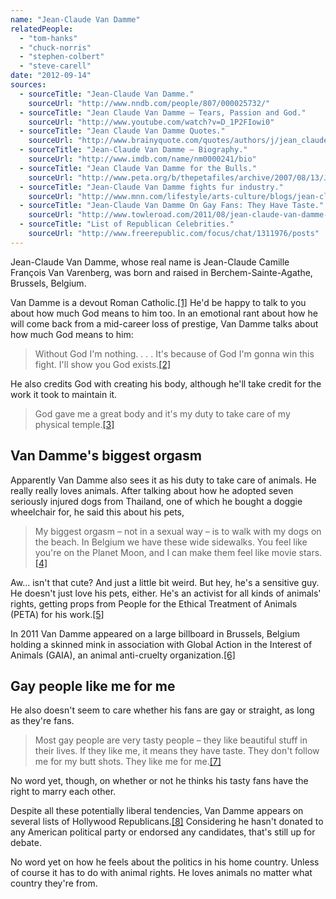 ```yaml
---
name: "Jean-Claude Van Damme"
relatedPeople:
  - "tom-hanks"
  - "chuck-norris"
  - "stephen-colbert"
  - "steve-carell"
date: "2012-09-14"
sources:
  - sourceTitle: "Jean-Claude Van Damme."
    sourceUrl: "http://www.nndb.com/people/807/000025732/"
  - sourceTitle: "Jean Claude Van Damme – Tears, Passion and God."
    sourceUrl: "http://www.youtube.com/watch?v=D_1P2FIowi0"
  - sourceTitle: "Jean Claude Van Damme Quotes."
    sourceUrl: "http://www.brainyquote.com/quotes/authors/j/jean_claude_van_damme.html"
  - sourceTitle: "Jean-Claude Van Damme – Biography."
    sourceUrl: "http://www.imdb.com/name/nm0000241/bio"
  - sourceTitle: "Jean Claude Van Damme for the Bulls."
    sourceUrl: "http://www.peta.org/b/thepetafiles/archive/2007/08/13/Jean-Claude-Van-Damme-for-the-Bulls.aspx"
  - sourceTitle: "Jean-Claude Van Damme fights fur industry."
    sourceUrl: "http://www.mnn.com/lifestyle/arts-culture/blogs/jean-claude-van-damme-fights-fur-industry"
  - sourceTitle: "Jean-Claude Van Damme On Gay Fans: They Have Taste."
    sourceUrl: "http://www.towleroad.com/2011/08/jean-claude-van-damme-on-gay-fans-they-have-taste.html"
  - sourceTitle: "List of Republican Celebrities."
    sourceUrl: "http://www.freerepublic.com/focus/chat/1311976/posts"
---
```


Jean-Claude Van Damme, whose real name is Jean-Claude Camille François Van Varenberg, was born and raised in Berchem-Sainte-Agathe, Brussels, Belgium.

Van Damme is a devout Roman Catholic.<a class="source-citation" href="http://www.nndb.com/people/807/000025732/" title="Jean-Claude Van Damme.">[1]</a> He'd be happy to talk to you about how much God means to him too. In an emotional rant about how he will come back from a mid-career loss of prestige, Van Damme talks about how much God means to him:

>Without God I'm nothing. . . . It's because of God I'm gonna win this fight. I'll show you God exists.<a class="source-citation" href="http://www.youtube.com/watch?v=D_1P2FIowi0" title="Jean Claude Van Damme – Tears, Passion and God.">[2]</a>

He also credits God with creating his body, although he'll take credit for the work it took to maintain it.

>God gave me a great body and it's my duty to take care of my physical temple.<a class="source-citation" href="http://www.brainyquote.com/quotes/authors/j/jean_claude_van_damme.html" title="Jean Claude Van Damme Quotes.">[3]</a>

## Van Damme's biggest orgasm

Apparently Van Damme also sees it as his duty to take care of animals. He really really loves animals. After talking about how he adopted seven seriously injured dogs from Thailand, one of which he bought a doggie wheelchair for, he said this about his pets,

>My biggest orgasm – not in a sexual way – is to walk with my dogs on the beach. In Belgium we have these wide sidewalks. You feel like you're on the Planet Moon, and I can make them feel like movie stars.<a class="source-citation" href="http://www.imdb.com/name/nm0000241/bio" title="Jean-Claude Van Damme – Biography.">[4]</a>

Aw… isn't that cute? And just a little bit weird. But hey, he's a sensitive guy. He doesn't just love his pets, either. He's an activist for all kinds of animals' rights, getting props from People for the Ethical Treatment of Animals (PETA) for his work.<a class="source-citation" href="http://www.peta.org/b/thepetafiles/archive/2007/08/13/Jean-Claude-Van-Damme-for-the-Bulls.aspx" title="Jean Claude Van Damme for the Bulls.">[5]</a>

In 2011 Van Damme appeared on a large billboard in Brussels, Belgium holding a skinned mink in association with Global Action in the Interest of Animals (GAIA), an animal anti-cruelty organization.<a class="source-citation" href="http://www.mnn.com/lifestyle/arts-culture/blogs/jean-claude-van-damme-fights-fur-industry" title="Jean-Claude Van Damme fights fur industry.">[6]</a>

## Gay people like me for me

He also doesn't seem to care whether his fans are gay or straight, as long as they're fans.

>Most gay people are very tasty people – they like beautiful stuff in their lives. If they like me, it means they have taste. They don't follow me for my butt shots. They like me for me.<a class="source-citation" href="http://www.towleroad.com/2011/08/jean-claude-van-damme-on-gay-fans-they-have-taste.html" title="Jean-Claude Van Damme On Gay Fans: They Have Taste.">[7]</a>

No word yet, though, on whether or not he thinks his tasty fans have the right to marry each other.

Despite all these potentially liberal tendencies, Van Damme appears on several lists of Hollywood Republicans.<a class="source-citation" href="http://www.freerepublic.com/focus/chat/1311976/posts" title="List of Republican Celebrities.">[8]</a> Considering he hasn't donated to any American political party or endorsed any candidates, that's still up for debate.

No word yet on how he feels about the politics in his home country. Unless of course it has to do with animal rights. He loves animals no matter what country they're from.